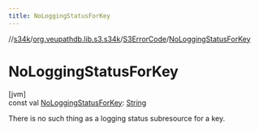 ```yaml
---
title: NoLoggingStatusForKey
---
```

//[s34k](../../../index.html)/[org.veupathdb.lib.s3.s34k](../index.html)/[S3ErrorCode](index.html)/[NoLoggingStatusForKey](-no-logging-status-for-key.html)



# NoLoggingStatusForKey



[jvm]\
const val [NoLoggingStatusForKey](-no-logging-status-for-key.html): [String](https://kotlinlang.org/api/latest/jvm/stdlib/kotlin/-string/index.html)



There is no such thing as a logging status subresource for a key.




